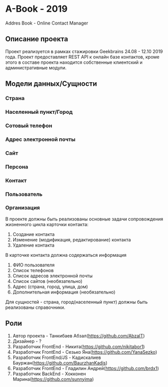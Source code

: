 # A-Book - 2019
Addres Book - Online Contact Manager

## Описание проекта

Проект реализуется в рамках стажировки Geekbrains 24.08 - 12.10 2019 года.
Проект предоставляет REST API к онлайн базе контактов, кроме этого в составе проекта находится собственные клиентский и административные модули.

## Модели данных/Сущности
### Страна
### Населенный пункт/Город
### Сотовый телефон
### Адрес электронной почты
### Сайт
### Персона
### Контакт
### Пользователь
### Организация


В проекте должны быть реализованы основные задачи сопровождения жизненного цикла карточки контакта:
1. Создание контакта
2. Изменение (модификация, редактирование) контакта
3. Удаление контакта

В карточке контакта должна содержаться информация 
1. ФИО пользователя
2. Список телефонов
3. Список адресов электронной почты
4. Список сайтов (необязательно)
5. Адрес (страна, город, улица, дом)
6. Дополнительная информация (необязательно)

Для сущностей - страна, город(населенный пункт) должны быть реализованы справочники.

## Роли
1. Автор проекта - Танкибаев Абзал(https://github.com/AbzalT)
2. Дизайнер - ?
3. Разработчик FrontEnd - Никита(https://github.com/nikitabor1)
4. Разработчик FrontEnd - Сезько Яна(https://github.com/YanaSezko)
5. Разработчик FrontEnd/JS - Кадискалиев Бауржан(https://github.com/BaurzhanKadis)
6. Разработчик FrontEnd - Гладилин Андрей(https://github.com/brdx1)
7. Разработчик BackEnd -  Хокконен Марина(https://github.com/sunnyima)
